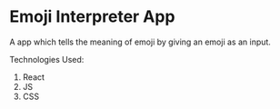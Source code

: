 # Emoji Interpreter App
 A app which tells the meaning of emoji by giving an emoji as an input.

 Technologies Used:
 1. React
 2. JS
 3. CSS
